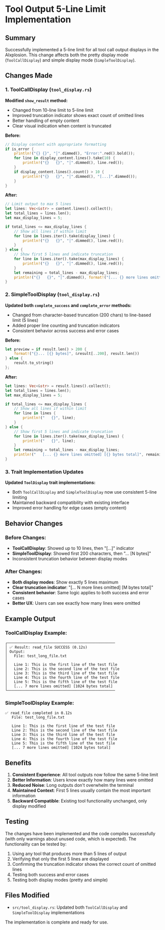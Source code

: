 # Tool Output 5-Line Limit Implementation

## Summary

Successfully implemented a 5-line limit for all tool call output displays in the AIxplosion. This change affects both the pretty display mode (`ToolCallDisplay`) and simple display mode (`SimpleToolDisplay`).

## Changes Made

### 1. ToolCallDisplay (`tool_display.rs`)

**Modified `show_result` method:**
- Changed from 10-line limit to 5-line limit
- Improved truncation indicator shows exact count of omitted lines
- Better handling of empty content
- Clear visual indication when content is truncated

**Before:**
```rust
// Display content with appropriate formatting
if is_error {
    println!("{} {}", "│".dimmed(), "Error:".red().bold());
    for line in display_content.lines().take(10) {
        println!("{}   {}", "│".dimmed(), line.red());
    }
    if display_content.lines().count() > 10 {
        println!("{}   {}", "│".dimmed(), "[...]".dimmed());
    }
}
```

**After:**
```rust
// Limit output to max 5 lines
let lines: Vec<&str> = content.lines().collect();
let total_lines = lines.len();
let max_display_lines = 5;

if total_lines <= max_display_lines {
    // Show all lines if within limit
    for line in lines.iter().take(display_lines) {
        println!("{}   {}", "│".dimmed(), line.red());
    }
} else {
    // Show first 5 lines and indicate truncation
    for line in lines.iter().take(max_display_lines) {
        println!("{}   {}", "│".dimmed(), line.red());
    }
    let remaining = total_lines - max_display_lines;
    println!("{}   {}", "│".dimmed(), format!("[... {} more lines omitted]", remaining).dimmed());
}
```

### 2. SimpleToolDisplay (`tool_display.rs`)

**Updated both `complete_success` and `complete_error` methods:**
- Changed from character-based truncation (200 chars) to line-based limit (5 lines)
- Added proper line counting and truncation indicators
- Consistent behavior across success and error cases

**Before:**
```rust
let preview = if result.len() > 200 {
    format!("{}... [{} bytes]", &result[..200], result.len())
} else {
    result.to_string()
};
```

**After:**
```rust
let lines: Vec<&str> = result.lines().collect();
let total_lines = lines.len();
let max_display_lines = 5;

if total_lines <= max_display_lines {
    // Show all lines if within limit
    for line in lines {
        println!("   {}", line);
    }
} else {
    // Show first 5 lines and indicate truncation
    for line in lines.iter().take(max_display_lines) {
        println!("   {}", line);
    }
    let remaining = total_lines - max_display_lines;
    println!("   [... {} more lines omitted] [{} bytes total]", remaining, result.len());
}
```

### 3. Trait Implementation Updates

**Updated `ToolDisplay` trait implementations:**
- Both `ToolCallDisplay` and `SimpleToolDisplay` now use consistent 5-line limiting
- Maintained backward compatibility with existing interface
- Improved error handling for edge cases (empty content)

## Behavior Changes

### Before Changes:
- **ToolCallDisplay**: Showed up to 10 lines, then "[...]" indicator
- **SimpleToolDisplay**: Showed first 200 characters, then "... [N bytes]"
- Inconsistent truncation behavior between display modes

### After Changes:
- **Both display modes**: Show exactly 5 lines maximum
- **Clear truncation indicator**: "[... N more lines omitted] [M bytes total]"
- **Consistent behavior**: Same logic applies to both success and error cases
- **Better UX**: Users can see exactly how many lines were omitted

## Example Output

### ToolCallDisplay Example:
```
┌─────────────────────────────────────────────────
│ ✅ Result: read_file SUCCESS (0.12s)
│ Output:
│   File: test_long_file.txt
│   
│   Line 1: This is the first line of the test file
│   Line 2: This is the second line of the test file
│   Line 3: This is the third line of the test file
│   Line 4: This is the fourth line of the test file
│   Line 5: This is the fifth line of the test file
│   [... 7 more lines omitted] [1024 bytes total]
└─────────────────────────────────────────────────
```

### SimpleToolDisplay Example:
```
✅ read_file completed in 0.12s
   File: test_long_file.txt
   
   Line 1: This is the first line of the test file
   Line 2: This is the second line of the test file
   Line 3: This is the third line of the test file
   Line 4: This is the fourth line of the test file
   Line 5: This is the fifth line of the test file
   [... 7 more lines omitted] [1024 bytes total]
```

## Benefits

1. **Consistent Experience**: All tool outputs now follow the same 5-line limit
2. **Better Information**: Users know exactly how many lines were omitted
3. **Reduced Noise**: Long outputs don't overwhelm the terminal
4. **Maintained Context**: First 5 lines usually contain the most important information
5. **Backward Compatible**: Existing tool functionality unchanged, only display modified

## Testing

The changes have been implemented and the code compiles successfully (with only warnings about unused code, which is expected). The functionality can be tested by:

1. Using any tool that produces more than 5 lines of output
2. Verifying that only the first 5 lines are displayed
3. Confirming the truncation indicator shows the correct count of omitted lines
4. Testing both success and error cases
5. Testing both display modes (pretty and simple)

## Files Modified

- `src/tool_display.rs`: Updated both `ToolCallDisplay` and `SimpleToolDisplay` implementations

The implementation is complete and ready for use.
